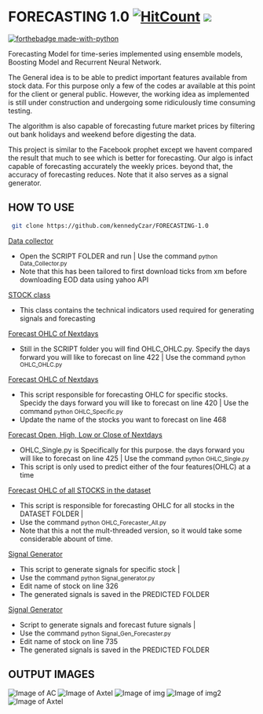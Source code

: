# FORECASTING 1.0 [![HitCount](http://hits.dwyl.io/kennedyCzar/https://github.com/kennedyCzar/FORECASTING-1.0.svg)](http://hits.dwyl.io/kennedyCzar/https://github.com/kennedyCzar/FORECASTING-1.0) ![](https://img.shields.io/badge/python-v3.6-orange.svg)
[![forthebadge made-with-python](http://ForTheBadge.com/images/badges/made-with-python.svg)](https://www.python.org/)

Forecasting Model for time-series implemented using ensemble models, Boosting Model and Recurrent Neural Network.

The General idea is to be able to predict important features available from stock data.
For this purpose only a few of the codes ar available at this point for the client or general
public.
However, the working idea as implemented is still under construction and undergoing some
ridiculously time consuming testing.

The algorithm is also capable of forecasting future market prices by filtering out bank holidays and weekend before digesting the data.

This project is similar to the Facebook prophet except we havent compared the result that much to see which is better for forecasting. Our algo is infact capable of forecasting accurately the weekly prices. beyond that, the accuracy of forecasting reduces. Note that it also serves as a signal generator.


## HOW TO USE


```bash
 git clone https://github.com/kennedyCzar/FORECASTING-1.0
 ```
 [Data collector](https://github.com/kennedyCzar/FORECASTING-1.0/blob/master/SCRIPTS/Data_Collector.py)
 <ul>
  <li>Open the SCRIPT FOLDER and run  | Use the command <small>python Data_Collector.py</small></li>
  <li>Note that this has been tailored to first download ticks from xm before downloading EOD data using yahoo API</small></li>
</ul>

[STOCK class](https://github.com/kennedyCzar/FORECASTING-1.0/blob/master/SCRIPTS/STOCK.py)
 <ul>
  <li>This class contains the technical indicators used required for generating signals and forecasting</li>
</ul>

[Forecast OHLC of Nextdays](https://github.com/kennedyCzar/FORECASTING-1.0/blob/master/SCRIPTS/OHLC_OHLC.py)
 <ul>
  <li>Still in the SCRIPT folder you will find OHLC_OHLC.py. Specify the days forward you will like to forecast on line 422  | Use the command <small>python OHLC_OHLC.py</small></li>
</ul>

[Forecast OHLC of Nextdays](https://github.com/kennedyCzar/FORECASTING-1.0/blob/master/SCRIPTS/OHLC_Specific.py)
 <ul>
  <li>This script responsible for forecasting OHLC for specific stocks. Specidy the days forward you will like to forecast on line 420 | Use the command <small>python OHLC_Specific.py</small></li>
  <li> Update the name of the stocks you want to forecast on line 468</li>
</ul>

[Forecast Open, High, Low or Close of Nextdays](https://github.com/kennedyCzar/FORECASTING-1.0/blob/master/SCRIPTS/OHLC_Single.py)
 <ul>
  <li> OHLC_Single.py is Specifically for this purpose. the days forward you will like to forecast on line 425  | Use the command <small>python OHLC_Single.py</small></li>
  <li>This script is only used to predict either of the four features(OHLC) at a time</li>
</ul>

[Forecast OHLC of all STOCKS in the dataset](https://github.com/kennedyCzar/FORECASTING-1.0/blob/master/SCRIPTS/OHLC_Forecaster_All.py)
 <ul>
  <li>This script is responsible for forecasting OHLC for all stocks in the DATASET FOLDER  | </li>
  <li>Use the command <small>python OHLC_Forecaster_All.py</small></li>
  <li>Note that this a not the mult-threaded version, so it would take some considerable abount of time.</li>
</ul>

[Signal Generator](https://github.com/kennedyCzar/FORECASTING-1.0/blob/master/SCRIPTS/Signal_generator.py)
 <ul>
  <li>This script to generate signals for specific stock  | </li>
  <li>Use the command <small>python Signal_generator.py</small></li>
  <li>Edit name of stock on line 326</li>
  <li>The generated signals is saved in the PREDICTED FOLDER</li>
</ul>

[Signal Generator](https://github.com/kennedyCzar/FORECASTING-1.0/blob/master/SCRIPTS/Signal_Gen_Forecaster.py)
 <ul>
  <li>Script to generate signals and forecast future signals | </li>
  <li>Use the command <small>python Signal_Gen_Forecaster.py</small></li>
  <li>Edit name of stock on line 735</li>
  <li>The generated signals is saved in the PREDICTED FOLDER</li>
</ul>


## OUTPUT IMAGES

![Image of AC](https://github.com/kennedyCzar/FORECASTING-1.0/blob/master/IMAGES/AC.png)
![Image of Axtel](https://github.com/kennedyCzar/FORECASTING-1.0/blob/master/IMAGES/AXTEL1.png)
![Image of img](https://github.com/kennedyCzar/FORECASTING-1.0/blob/master/IMAGES/IMG.png)
![Image of img2](https://github.com/kennedyCzar/FORECASTING-1.0/blob/master/IMAGES/IMG2.png)
![Image of Axtel](https://github.com/kennedyCzar/FORECASTING-1.0/blob/master/IMAGES/CEM1.png)
